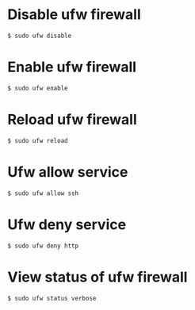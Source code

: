 # Disable ufw firewall

	$ sudo ufw disable
# Enable ufw firewall

	$ sudo ufw enable
# Reload ufw firewall

	$ sudo ufw reload
# Ufw allow service

	$ sudo ufw allow ssh
# Ufw deny service

	$ sudo ufw deny http
# View status of ufw firewall

	$ sudo ufw status verbose
